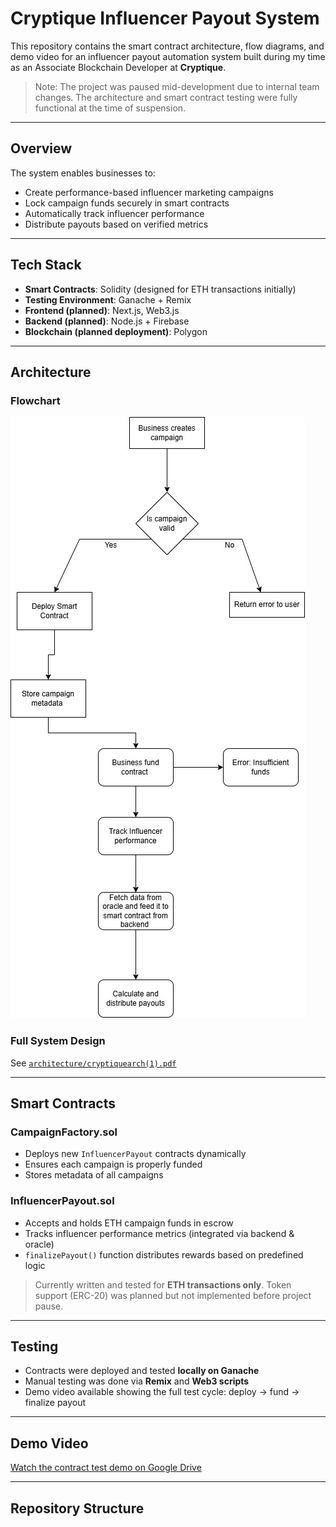 # Cryptique Influencer Payout System

This repository contains the smart contract architecture, flow diagrams, and demo video for an influencer payout automation system built during my time as an Associate Blockchain Developer at **Cryptique**.

> Note: The project was paused mid-development due to internal team changes. The architecture and smart contract testing were fully functional at the time of suspension.

---

##  Overview

The system enables businesses to:
- Create performance-based influencer marketing campaigns
- Lock campaign funds securely in smart contracts
- Automatically track influencer performance
- Distribute payouts based on verified metrics

---

##  Tech Stack

- **Smart Contracts**: Solidity (designed for ETH transactions initially)
- **Testing Environment**: Ganache + Remix
- **Frontend (planned)**: Next.js, Web3.js
- **Backend (planned)**: Node.js + Firebase
- **Blockchain (planned deployment)**: Polygon

---

##  Architecture

###  Flowchart
![Campaign Flow](./Architecture/cryptiquearch.jpg)

###  Full System Design
See [`architecture/cryptiquearch(1).pdf`](./Architecture/cryptiquearch(1).pdf)

---

##  Smart Contracts

###  CampaignFactory.sol
- Deploys new `InfluencerPayout` contracts dynamically
- Ensures each campaign is properly funded
- Stores metadata of all campaigns

###  InfluencerPayout.sol
- Accepts and holds ETH campaign funds in escrow
- Tracks influencer performance metrics (integrated via backend & oracle)
- `finalizePayout()` function distributes rewards based on predefined logic

>  Currently written and tested for **ETH transactions only**. Token support (ERC-20) was planned but not implemented before project pause.

---

##  Testing

- Contracts were deployed and tested **locally on Ganache**
- Manual testing was done via **Remix** and **Web3 scripts**
- Demo video available showing the full test cycle: deploy → fund → finalize payout

---

##  Demo Video

 [Watch the contract test demo on Google Drive]([https://drive.google.com/your-link-here](https://drive.google.com/file/d/1woeYoDzJst90V2aViv6QI8EHrVMwsbBa/view?usp=sharing))

---

## Repository Structure

